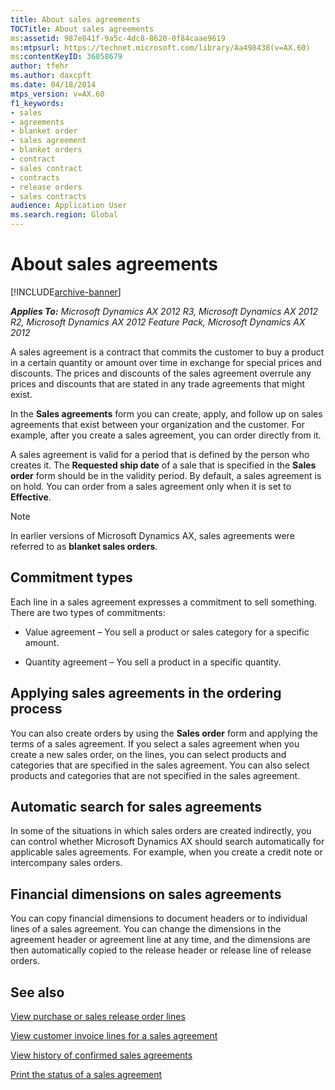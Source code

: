 ```yaml
---
title: About sales agreements
TOCTitle: About sales agreements
ms:assetid: 987e841f-9a5c-4dc8-8620-0f84caae9619
ms:mtpsurl: https://technet.microsoft.com/library/Aa498438(v=AX.60)
ms:contentKeyID: 36058679
author: tfehr
ms.author: daxcpft
ms.date: 04/18/2014
mtps_version: v=AX.60
f1_keywords:
- sales
- agreements
- blanket order
- sales agreement
- blanket orders
- contract
- sales contract
- contracts
- release orders
- sales contracts
audience: Application User
ms.search.region: Global
---
```


# About sales agreements 


[!INCLUDE[archive-banner](includes/archive-banner.md)]


_**Applies To:** Microsoft Dynamics AX 2012 R3, Microsoft Dynamics AX 2012 R2, Microsoft Dynamics AX 2012 Feature Pack, Microsoft Dynamics AX 2012_

A sales agreement is a contract that commits the customer to buy a product in a certain quantity or amount over time in exchange for special prices and discounts. The prices and discounts of the sales agreement overrule any prices and discounts that are stated in any trade agreements that might exist.

In the **Sales agreements** form you can create, apply, and follow up on sales agreements that exist between your organization and the customer. For example, after you create a sales agreement, you can order directly from it.

A sales agreement is valid for a period that is defined by the person who creates it. The **Requested ship date** of a sale that is specified in the **Sales order** form should be in the validity period. By default, a sales agreement is on hold. You can order from a sales agreement only when it is set to **Effective**.


> [!NOTE]
> <P>In earlier versions of Microsoft Dynamics AX, sales agreements were referred to as <STRONG>blanket sales orders</STRONG>.</P>



## Commitment types

Each line in a sales agreement expresses a commitment to sell something. There are two types of commitments:

  - Value agreement – You sell a product or sales category for a specific amount.

  - Quantity agreement – You sell a product in a specific quantity.

## Applying sales agreements in the ordering process

You can also create orders by using the **Sales order** form and applying the terms of a sales agreement. If you select a sales agreement when you create a new sales order, on the lines, you can select products and categories that are specified in the sales agreement. You can also select products and categories that are not specified in the sales agreement.

## Automatic search for sales agreements

In some of the situations in which sales orders are created indirectly, you can control whether Microsoft Dynamics AX should search automatically for applicable sales agreements. For example, when you create a credit note or intercompany sales orders.

## Financial dimensions on sales agreements

You can copy financial dimensions to document headers or to individual lines of a sales agreement. You can change the dimensions in the agreement header or agreement line at any time, and the dimensions are then automatically copied to the release header or release line of release orders.

## See also

[View purchase or sales release order lines](view-purchase-or-sales-release-order-lines.md)

[View customer invoice lines for a sales agreement](view-customer-invoice-lines-for-a-sales-agreement.md)

[View history of confirmed sales agreements](view-history-of-confirmed-sales-agreements.md)

[Print the status of a sales agreement](print-the-status-of-a-sales-agreement.md)

  


